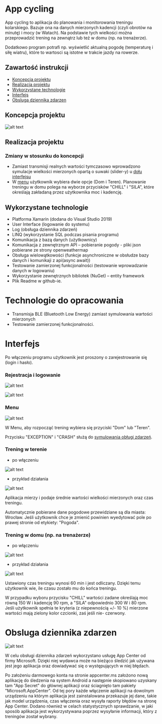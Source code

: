 # App cycling

App cycling to aplikacja do planowania i monitorowania treningu kolarskiego. Bazuje ona na danych mierzonych kadencji (czyli obrotów na minutę) i mocy (w Watach). Na podstawie tych wielkości można przeprowadzić trening na zewnątrz lub też w domu (np. na trenażerze).

Dodatkowo program potrafi np. wyświetlić aktualną pogodę (temperaturę i siłę wiatru), które to wartosci są istotne w trakcie jazdy na rowerze.

## Zawartość instrukcji
* [Koncepcja projektu](#koncepcja-projektu)
* [Realizacja projektu](#realizacja-projektu)
* [Wykorzystane technologie](#wykorzystane-technologie)
* [Interfejs](#interfejs)
* [Obsluga dziennika zdarzen](#obsluga-dziennika-zdarzen)

## Koncepcja projektu

![alt text](https://github.com/tadekj87/App_cycling/blob/master/App2/App2/zalozenia.png)

## Realizacja projektu

### Zmiany w stosunku do koncepcji

* Zamiast transmisji realnych wartości tymczasowo wprowadzono symulacje wielkości mierzonych opartą o suwaki (slider-y) u [dołu interfejsu](#trening-w-terenie)
* W [menu](#menu) użytkownik wybiera dwie opcje (Dom i Teren). Planowanie treningu w domu polega na wyborze przycisków "CHILL" i "SILA", które określają zakładaną przez użytkownika moc i kadencję.

## Wykorzystane technologie

* Platforma Xamarin (dodana do Visual Studio 2019)
* User Interface (logowanie do systemu)
* Log (obsługa dziennika zdarzeń)
* LINQ (wykorzystanie SQL podczas pisania programu)
* Komunikacja z bazą danych (użytkownicy)
* Komunikacja z zewnętrznym API – pobieranie pogody - pliki json pobierane ze strony openweathermap
* Obsługa wielowątkowości (funkcje asynchroniczne w obsłudze bazy danych i komunikaji z api(async await))
* Testowanie zamierzonej funkcjonalności (testowanie wprowadzanie danych w logowaniu)
* Wykorzystanie zewnętrznych bibliotek (NuGet) – entity framework
* Plik Readme w github-ie.

# Technologie do opracowania

* Transmisja BLE (Bluetooth Low Energy) zamiast symulowania wartości mierzonych
* Testowanie zamierzonej funkcjonalności.

# Interfejs

Po włączeniu programu użytkownik jest proszony o zarejestrowanie się (login i hasło). 

### Rejestracja i logowanie

![alt text](https://github.com/tadekj87/App_cycling/blob/master/App2/App2/poczatek_logowanie.png)

![alt text](https://github.com/tadekj87/App_cycling/blob/master/App2/App2/logowanie.png)

### Menu

![alt text](https://github.com/tadekj87/App_cycling/blob/master/App2/App2/menu.png)

W Menu, aby rozpocząć trening wybiera się przyciski "Dom" lub "Teren".

Przycisku "EXCEPTION" i "CRASH" służą do [symulowania obługi zdarzeń](#obsluga-dziennika-zdarzen). 

### Trening w terenie 

* po włączeniu

![alt text](https://github.com/tadekj87/App_cycling/blob/master/App2/App2/teren_onStart.png)

* przykład działania

![alt text](https://github.com/tadekj87/App_cycling/blob/master/App2/App2/teren_onRun.png)

Aplikacja mierzy i podaje średnie wartości wielkości mierzonych oraz czas treningu.

Automatycznie pobierane dane pogodowe przewidziane są dla miasta: Wrocław. Jeśli użytkownik chce je zmienić powinien wyedytować pole po prawej stronie od etykiety: "Pogoda".

### Trening w domu (np. na trenażerze) 

* po włączeniu

![alt text](https://github.com/tadekj87/App_cycling/blob/master/App2/App2/dom_onStart.png)

* przykład działania

![alt text](https://github.com/tadekj87/App_cycling/blob/master/App2/App2/dom_onRun.png)

Ustawiony czas treningu wynosi 60 min i jest odliczany. Dzięki temu użytkownik wie, ile czasu zostało mu do końca treningu.

W przypadku wyboru przycisku "CHILL" wartości zadane określają moc równą 150 W i kadencję 90 rpm, a "SILA" odpowiednio 300 W i 80 rpm.
Jeśli użytkownik spełnia te kryteria (z niepewnością +/- 10 %) mierzone wartości mają zielony kolor czcionki, zaś jeśli nie- czerwony.

# Obsluga dziennika zdarzen

![alt text](https://github.com/tadekj87/App_cycling/blob/master/App2/App2/log1.png)

W celu obsługi dziennika zdarzeń wykorzystano usługę App Center od firmy Microsoft. Dzięki niej wydawca może na bieżąco śledzić jak używana jest jego aplikacja oraz dowiadywać się o występujących w niej błędach.

Po założeniu darmowego konta na stronie appcenter.ms założono nową aplikację do śledzenia na system Android a następnie skopiowano 
uzyskany tam "App Secret" do głównej aplikacji oraz ściagnięto tam pakiety "Microsoft.AppCenter". Od tej pory każde włączenie aplikacji 
na dowolnym urządzeniu na którym aplikacja jest zainstalowana przekazuje jej dane, takie jak model urządzenia, czas włączenia oraz 
wysyła raporty błędów na stronę App Center. Dodano również w celach statystycznych sprawdzanie, w jaki sposób aplikacja jest wykorzystywana poprzez wysyłanie informacji, który z treningów został wybrany.

